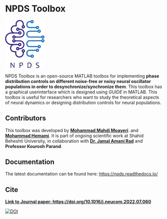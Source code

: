 # NPDS Toolbox

<img src="https://github.com/cmplab/npds-toolbox/blob/main/docs/Pictures/NPDS-logo.svg" alt="alt text" width=25%>

NPDS  Toolbox  is  an  open-source  MATLAB  toolbox  for  implementing  **phase distribution controls on different noise-free or noisy neural oscillator populations in order to desynchronize/synchronize them**. This toolbox has a graphical userinterface which is designed using *GUIDE* in MATLAB.  This toolbox is useful for researchers who want to study the theoretical aspects of neural  dynamics  or designing  distribution controls for neural populations.

## Contributors

This toolbox was developed by **[Mohammad Mahdi Moayeri](https://github.com/mahdimyr)** .and **[Mohammad Hemami](https://github.com/gaslakh)**.  It is part of ongoing scientific work at Shahid Beheshti University, in collaboration with **[Dr. Jamal Amani Rad](https://github.com/amanirad)** and **Professor Kourosh Parand**.

## Documentation

The latest documentation can be found here: https://npds.readthedocs.io/

## Cite

**[Link to Journal paper: https://doi.org/10.1016/j.neucom.2022.07.060 ](https://www.sciencedirect.com/science/article/abs/pii/S0925231222009183)**

[![DOI](https://zenodo.org/badge/doi/10.5281/zenodo.5060339.svg)](https://zenodo.org/record/5060339#.YN8Cc6gzZnI)



